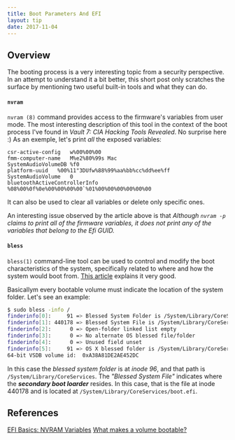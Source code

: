 ```yaml
---
title: Boot Parameters And EFI
layout: tip
date: 2017-11-04
---
```


## Overview

The booting process is a very interesting topic from a security perspective. In an attempt to understand it a bit better, this short post only scratches the surface by mentioning two useful built-in tools and what they can do.

#### ```nvram```

```nvram (8)``` command provides access to the firmware's variables from user mode. The most interesting description of this tool in the context of the boot process I've found in _Vault 7: CIA Hacking Tools Revealed_. No surprise here :) As an exemple, let's print _all_ the exposed variables:

```
csr-active-config	w%00%00%00
fmm-computer-name	M%e2%80%99s Mac
SystemAudioVolumeDB	%f0
platform-uuid	%00%11"3DUfw%88%99%aa%bb%cc%dd%ee%ff
SystemAudioVolume	0
bluetoothActiveControllerInfo	%08%00%0f%0e%00%00%00%00`%01%00%00%00%00%00%00
```

It can also be used to clear all variables or delete only specific ones. 

An interesting issue observed by the article above is that _Although ```nvram -p``` claims to print all of the firmware variables, it does not print any of the variables that belong to the Efi GUID._

#### ```bless```

```bless(1)``` command-line tool can be used to control and modify the boot characteristics of the system, specifically related to where and how the system would boot from. [This article](https://bombich.com/kb/ccc4/what-makes-volume-bootable) explains it very good.

Basicallym every bootable volume must indicate the location of the system folder. Let's see an example:

```bash
$ sudo bless -info /
finderinfo[0]:     91 => Blessed System Folder is /System/Library/CoreServices
finderinfo[1]: 440178 => Blessed System File is /System/Library/CoreServices/boot.efi
finderinfo[2]:      0 => Open-folder linked list empty
finderinfo[3]:      0 => No alternate OS blessed file/folder
finderinfo[4]:      0 => Unused field unset
finderinfo[5]:     91 => OS X blessed folder is /System/Library/CoreServices
64-bit VSDB volume id:  0xA38A81DE2AE452DC
```

In this case the _blessed system folder_ is at _inode 96_, and that path is ```/System/Library/CoreServices```. The _"Blessed System File"_ indicates where the _**secondary boot loarder**_ resides. In this case, that is the file at inode 440178 and is located at ```/System/Library/CoreServices/boot.efi```.

## References
[EFI Basics: NVRAM Variables](https://wikileaks.org/ciav7p1/cms/page_26968084.html)
[What makes a volume bootable?](https://bombich.com/kb/ccc4/what-makes-volume-bootable)
